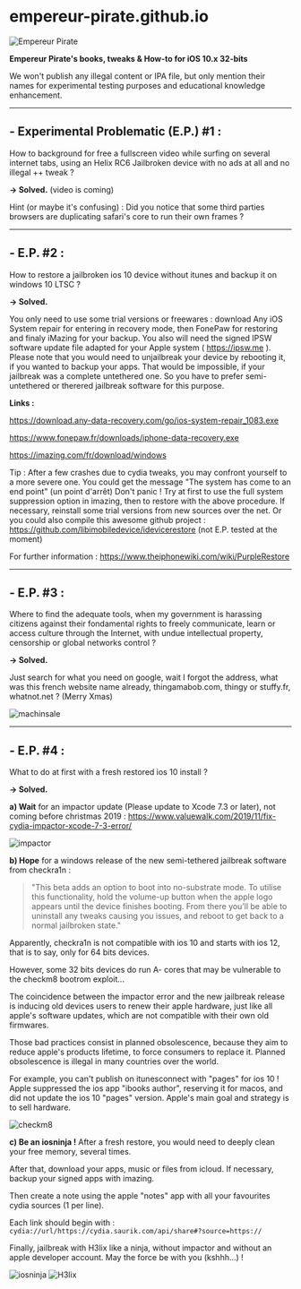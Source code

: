 # empereur-pirate.github.io

![Empereur Pirate](https://4.bp.blogspot.com/-_tgdYJb1rQs/XYCtHKVplLI/AAAAAAAAAFY/a9eQw_Qr7akqXA6L2cp3yQKBm3tWnXyGwCK4BGAYYCw/s1280/%25C3%25A9ditions-empereur.pirate.png)

**Empereur Pirate's books, tweaks &amp; How-to for iOS 10.x 32-bits**

We won't publish any illegal content or IPA file, but only mention their names for experimental testing purposes and educational knowledge enhancement.

__________________________________________________________________________________________________________________________________________

## - Experimental Problematic (E.P.) #1 :

How to background for free a fullscreen video while surfing on several internet tabs, using an Helix RC6 Jailbroken device with no ads at all and no illegal ++ tweak ?

**-> Solved.** (video is coming)

Hint (or maybe it's confusing) : Did you notice that some third parties browsers are duplicating safari's core to run their own frames ?

__________________________________________________________________________________________________________________________________________

## - E.P. #2 : 

How to restore a jailbroken ios 10 device without itunes and backup it on windows 10 LTSC ?

**-> Solved.**

You only need to use some trial versions or freewares : download Any iOS System repair for entering in recovery mode, then FonePaw for restoring and finaly iMazing for your backup. You also will need the signed IPSW software update file adapted for your Apple system ( https://ipsw.me ). Please note that you would need to unjailbreak your device by rebooting it, if you wanted to backup your apps. That would be impossible, if your jailbreak was a complete untethered one. So you have to prefer semi-untethered or therered jailbreak software for this purpose.

**Links :** 

https://download.any-data-recovery.com/go/ios-system-repair_1083.exe

https://www.fonepaw.fr/downloads/iphone-data-recovery.exe

https://imazing.com/fr/download/windows

Tip : After a few crashes due to cydia tweaks, you may confront yourself to a more severe one. You could get the message "The system has come to an end point" (un point d'arrêt) Don't panic ! Try at first to use the full system suppression option in imazing, then to restore with the above procedure. If necessary, reinstall some trial versions from new sources over the net. Or you could also compile this awesome github project : https://github.com/libimobiledevice/idevicerestore (not E.P. tested at the moment)

For further information : https://www.theiphonewiki.com/wiki/PurpleRestore

__________________________________________________________________________________________________________________________________________

## - E.P. #3 : 

Where to find the adequate tools, when my government is harassing citizens against their fondamental rights to freely communicate, learn or access culture through the Internet, with undue intellectual property, censorship or global networks control ?

**-> Solved.**

Just search for what you need on google, wait I forgot the address, what was this french website name already, thingamabob.com, thingy or stuffy.fr, whatnot.net ? (Merry Xmas)

![machinsale](https://1.bp.blogspot.com/-zBBGEhAjH3A/Xb3TxAfC-1I/AAAAAAAAAJM/FFHiRRj75Xg4CaYp0BuVfFmZMkv2SU20wCEwYBhgL/s1600/machin.jpg)
________________________________________________________________________________________________________________________________________

## - E.P. #4 :

What to do at first with a fresh restored ios 10 install ?

**-> Solved.**


**a) Wait** for an impactor update (Please update to Xcode 7.3 or later), not coming before christmas 2019 : https://www.valuewalk.com/2019/11/fix-cydia-impactor-xcode-7-3-error/

![impactor](https://1.bp.blogspot.com/-Y-ZvP68n-q8/XdZhJTp_LiI/AAAAAAAAAKI/-FI5mx3u92Y6yZVqjdy6hPDm0lUlDWbZACLcBGAsYHQ/s1600/impactor.png)

**b) Hope** for a windows release of the new semi-tethered jailbreak software from checkra1n :

>"This beta adds an option to boot into no-substrate mode. To utilise this functionality, hold the volume-up button when the apple logo appears until the device finishes booting. From there you’ll be able to uninstall any tweaks causing you issues, and reboot to get back to a normal jailbroken state."

Apparently, checkra1n is not compatible with ios 10 and starts with ios 12, that is to say, only for 64 bits devices.

However, some 32 bits devices do run A- cores that may be vulnerable to the checkm8 bootrom exploit...

The coincidence between the impactor error and the new jailbreak release is inducing old devices users to renew their apple hardware, just like all apple's software updates, which are not compatible with their own old firmwares.

Those bad practices consist in planned obsolescence, because they aim to reduce apple's products lifetime, to force consumers to replace it. Planned obsolescence is illegal in many countries over the world.

For example, you can't publish on itunesconnect with "pages" for ios 10 ! Apple suppressed the ios app "ibooks author", reserving it for macos, and did not update the ios 10 "pages" version. Apple's main goal and strategy is to sell hardware.

![checkm8](https://1.bp.blogspot.com/-wXvSvSeK9q8/XdZhpVszzTI/AAAAAAAAAKQ/-TqxSjo6gVsEmmUNEoURAfX1s9fnLvhFACLcBGAsYHQ/s1600/checkmate.png) 

**c) Be an iosninja !** After a fresh restore, you would need to deeply clean your free memory, several times. 

After that, download your apps, music or files from icloud. If necessary, backup your signed apps with imazing. 

Then create a note using the apple "notes" app with all your favourites cydia sources (1 per line). 

Each link should begin with : ```cydia://url/https://cydia.saurik.com/api/share#?source=https://```

Finally, jailbreak with H3lix like a ninja, without impactor and without an apple developer account. May the force be with you (kshhh...) ! 

![iosninja](https://1.bp.blogspot.com/-E967W8P6zpk/XdZc4x3P1mI/AAAAAAAAAJc/leIpxSAFEZM6PWvbiuf2_dXyvEFE7v4kACLcBGAsYHQ/s1600/iosninja.jpg) ![H3lix](https://1.bp.blogspot.com/-aiNDLCIgtwM/XdZiORYF86I/AAAAAAAAAKc/K7WacvCC5bg3dywvMtK1ZgBvmLscbFaSACLcBGAsYHQ/s1600/h3lix.png) 
